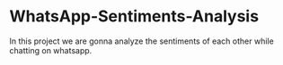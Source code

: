 # WhatsApp-Sentiments-Analysis
In this project we are gonna analyze the sentiments of each other while chatting on whatsapp.
